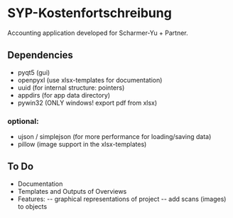 # SYP-Kostenfortschreibung
Accounting application developed for Scharmer-Yu + Partner.

## Dependencies
- pyqt5     (gui)
- openpyxl  (use xlsx-templates for documentation)
- uuid      (for internal structure: pointers)
- appdirs   (for app data directory)
- pywin32   (ONLY windows! export pdf from xlsx)

### optional:
- ujson / simplejson    (for more performance for loading/saving data)
- pillow                (image support in the xlsx-templates)


## To Do
- Documentation
- Templates and Outputs of Overviews
- Features:
-- graphical representations of project
-- add scans (images) to objects
